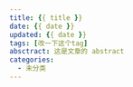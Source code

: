 ```yaml
---
title: {{ title }}
date: {{ date }}
updated: {{ date }}
tags: [改一下这个tag]
absctract: 这是文章的 abstract
categories:
  - 未分类
---
```

